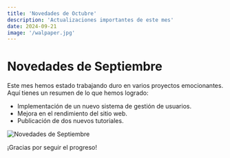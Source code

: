 ```yaml
---
title: 'Novedades de Octubre'
description: 'Actualizaciones importantes de este mes'
date: 2024-09-21
image: '/walpaper.jpg'
---
```


# Novedades de Septiembre

Este mes hemos estado trabajando duro en varios proyectos emocionantes. Aquí tienes un resumen de lo que hemos logrado:

- Implementación de un nuevo sistema de gestión de usuarios.
- Mejora en el rendimiento del sitio web.
- Publicación de dos nuevos tutoriales.

<img src="/walpaper.jpg" alt="Novedades de Septiembre" style="max-width: 600px; height: auto; aling-item">

¡Gracias por seguir el progreso!
